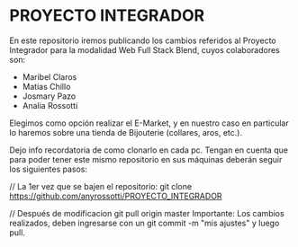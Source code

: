 # PROYECTO INTEGRADOR

En este repositorio iremos publicando los cambios referidos al Proyecto Integrador para la modalidad Web Full Stack Blend, cuyos colaboradores son:

- Maribel Claros
- Matias Chillo
- Josmary Pazo
- Analia Rossotti

Elegimos como opción realizar el E-Market, y en nuestro caso en particular lo haremos sobre una tienda de Bijouterie (collares, aros, etc.).



Dejo info recordatoria de como clonarlo en cada pc.
Tengan en cuenta que para poder tener este mismo repositorio en sus máquinas deberán seguir los siguientes pasos:

// La 1er vez que se bajen el repositorio:
git clone https://github.com/anyrossotti/PROYECTO_INTEGRADOR

// Después de modificacion
git pull origin master
Importante:
Los cambios realizados, deben ingresarse con un git commit -m "mis ajustes" y luego pull.
